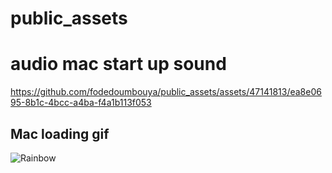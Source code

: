 # public_assets

# audio mac start up sound
https://github.com/fodedoumbouya/public_assets/assets/47141813/ea8e0695-8b1c-4bcc-a4ba-f4a1b113f053

## Mac loading gif
![Rainbow](https://github.com/fodedoumbouya/public_assets/assets/47141813/846e562e-b014-4754-b9a4-189537731507)
